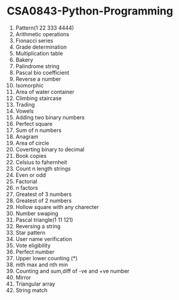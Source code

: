 # CSA0843-Python-Programming

1. Pattern(1 22 333 4444)
2. Arithmetic operations
3. Fionacci series
4. Grade determination
5. Multiplication table
6. Bakery
7. Palindrome string
8. Pascal bio coefficient
9. Reverse a number
10. Isomorphic
11. Area of water container
12. Climbing staircase
13. Trading
14. Vowels
15. Adding two binary numbers
16. Perfect square
17. Sum of n numbers
18. Anagram
19. Area of circle
20. Coverting binary to decimal
21. Book copies
22. Celsius to fahernheit
23. Count n length strings
24. Even or odd
25. Factorial
26. n factors
27. Greatest of 3 numbers
28. Greatest of 2 numbers
29. Hollow square with any charecter 
30. Number swaping
31. Pascal triangle(1 11 121)
32. Reversing a string
33. Star pattern
34. User name verification
35. Vote eligibility
36. Perfect number
37. Upper lower counting (*)
38. mth max and nth min
39. Counting and sum,diff of -ve and +ve number
40. Mirror 
41. Triangular array
42. String match
